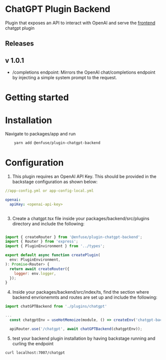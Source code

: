# ChatGPT Plugin Backend

Plugin that exposes an API to interact with OpenAI and serve the [frontend](https://github.com/enfuse/backstage-chatgpt-plugin) chatgpt plugin

## Releases
## v 1.0.1
- /completions endpoint:  Mirrors the OpenAI chat/completions endpoint by injecting a simple system prompt to the request.

# Getting started

# Installation
Navigate to packages/app and run
```sh
    yarn add @enfuse/plugin-chatgpt-backend
```

# Configuration
1. This plugin requires an OpenAI API Key. This should be provided in the backstage configuration as shown below:

```yml
//app-config.yml or app-config-local.yml

openai:
  apiKey: <openai-api-key>
  
```

3. Create a chatgpt.tsx file inside your packages/backend/src/plugins directory and include the following:


``` js

import { createRouter } from '@enfuse/plugin-chatgpt-backend';
import { Router } from 'express';
import { PluginEnvironment } from '../types';

export default async function createPlugin(
  env: PluginEnvironment,
): Promise<Router> {
  return await createRouter({
    logger: env.logger,
  });
}
```

4. Inside your packages/backend/src/index/ts, find the section where backend envrionemnts and routes are set up and include the following:

``` js
import chatGPTBackend from './plugins/chatgpt'

...
  const chatgptEnv = useHotMemoize(module, () => createEnv('chatgpt-backend'))

  apiRouter.use('/chatgpt', await chatGPTBackend(chatgptEnv));

```

5. test your backend plugin installation by having backstage running and curling the endpoint

``` bash
curl localhost:7007/chatgpt
```


